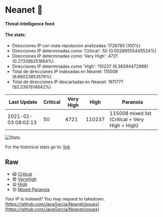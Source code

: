 # Neanet :hocho:
#### Threat intelligence feed
#### The stats:

- Direcciones IP con mala reputacion analizadas: 1726785 (100%)
- Direcciones IP determinadas como 'Critical':  50 (0.00289555445524%)
- Direcciones IP determinadas como 'Very High':  4721 (0.273398251664%)
- Direcciones IP determinadas como 'High':  110237 (6.38394472966)
- Total de direcciones IP indexadas en Neanet:  115008 (6.66023853578%)
- Total de direcciones IP descartadas en Neanet:  1611777 (93.3397614642%)

| Last Update | Critical | Very High | High | Paranoia |
| --- | --- | --- | --- | --- |
| 2021-01-03 08:02:13 | 50 | 4721 | 110237 | 115008 mixed list (Critical + Very High + High)|

![Stats](https://docs.google.com/spreadsheets/d/e/2PACX-1vSnaNMIXVabIpDJjufMlzH7poXnshF3mgd8Is1g9ytUEzVsP5my4Trn8f-xkoLLQ38xpL3HtmUexLo6/pubchart?oid=501124687&format=image)

For the historical stats go to: [link](/stats.csv)
## Raw
- :scream: [Critical](https://raw.githubusercontent.com/JavaGarcia/Neanet/master/blacklists/neanet_critical.txt)
- :fearful: [VeryHigh](https://raw.githubusercontent.com/JavaGarcia/Neanet/master/blacklists/neanet_veryHigh.txtt)
- :frowning: [High](https://raw.githubusercontent.com/JavaGarcia/Neanet/master/blacklists/neanet_high.txt)
- :dizzy_face: [Mixed-Paranoia](https://raw.githubusercontent.com/JavaGarcia/Neanet/master/blacklists/neanet_all.txt)


Your IP is indexed? You may request to takedown. [https://github.com/JavaGarcia/Neanet/issues](https://github.com/JavaGarcia/Neanet/issues)






































































































































































































































































































































































































































































































































































































































































































































































































































































































































































































































































































































































































































































































































































































































































































































































































































































































































































































































































































































































































































































































































































































































































































































































































































































































































































































































































































































































































































































































































































































































































































































































































































































































































































